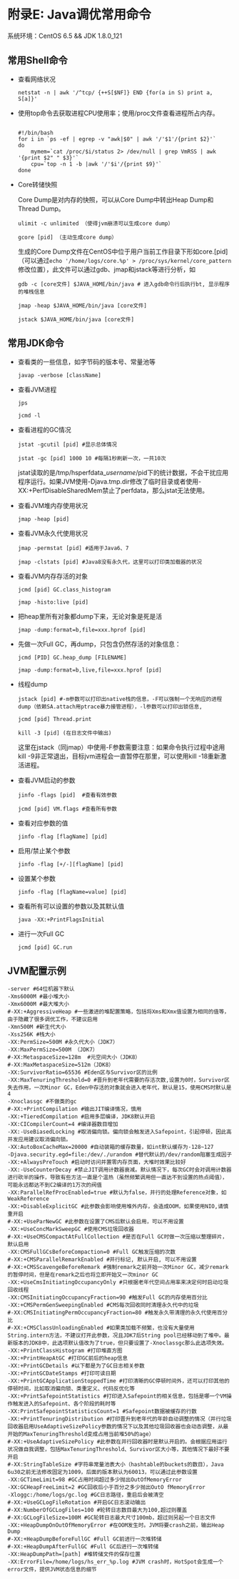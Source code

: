# 附录E: Java调优常用命令

系统环境：CentOS 6.5 && JDK 1.8.0_121

## 常用Shell命令

- 查看网络状况

    ```
    netstat -n | awk '/^tcp/ {++S[$NF]} END {for(a in S) print a, S[a]}'
    ```
	
- 使用top命令去获取进程CPU使用率；使用/proc文件查看进程所占内存。

    ```
        
    #!/bin/bash
    for i in `ps -ef | egrep -v "awk|$0" | awk '/'$1'/{print $2}'`
    do
        mymem=`cat /proc/$i/status 2> /dev/null | grep VmRSS | awk '{print $2" " $3}'`
        cpu=`top -n 1 -b |awk '/'$i'/{print $9}'`
    done
	```
		
- Core转储快照

    Core Dump是对内存的快照，可以从Core Dump中转出Heap Dump和Thread Dump。
      	
    ```
    ulimit -c unlimited （使得jvm崩溃可以生成core dump）
    	
    gcore [pid] （主动生成core dump）
    ```
    
    生成的Core Dump文件在CentOS中位于用户当前工作目录下形如core.[pid]（可以通过`echo '/home/logs/core.%p' > /proc/sys/kernel/core_pattern`修改位置），此文件可以通过gdb、jmap和jstack等进行分析，如
    
    ```
    gdb -c [core文件] $JAVA_HOME/bin/java # 进入gdb命令行后执行bt, 显示程序的堆栈信息
    
    jmap -heap $JAVA_HOME/bin/java [core文件]
    
    jstack $JAVA_HOME/bin/java [core文件]
    ```        

## 常用JDK命令

- 查看类的一些信息，如字节码的版本号、常量池等
		
    ```
    javap -verbose [className]
    ```
- 查看JVM进程
		
	```
	jps  
		
	jcmd -l
	```
- 查看进程的GC情况
	
    ```
    jstat -gcutil [pid] #显示总体情况   
		
    jstat -gc [pid] 1000 10 #每隔1秒刷新一次，一共10次
    ```
    
    jstat读取的是/tmp/hsperfdata_$username/$pid下的统计数据，不会干扰应用程序运行。如果JVM使用-Djava.tmp.dir修改了临时目录或者使用-XX:+PerfDisableSharedMem禁止了perfdata，那么jstat无法使用。
    
- 查看JVM堆内存使用状况

    ```
    jmap -heap [pid]
    ```
	
- 查看JVM永久代使用状况

    ```
    jmap -permstat [pid] #适用于Java6、7
       	
    jmap -clstats [pid] #Java8没有永久代，这里可以打印类加载器的状况
    ```
    
- 查看JVM内存存活的对象
	
	```
	jcmd [pid] GC.class_histogram 
	
	jmap -histo:live [pid]
	```
- 把heap里所有对象都dump下来，无论对象是死是活
	
    ```
    jmap -dump:format=b,file=xxx.hprof [pid]
    ```   

- 先做一次Full GC，再dump，只包含仍然存活的对象信息：
	
    ```
    jcmd [PID] GC.heap_dump [FILENAME]
	   
    jmap -dump:format=b,live,file=xxx.hprof [pid]
    ```  	
- 线程dump
	
    ```
    jstack [pid] #-m参数可以打印出native栈的信息，-F可以强制一个无响应的进程dump（依赖SA.attach用ptrace暴力接管进程），-l参数可以打印出锁信息,
	   
    jcmd [pid] Thread.print
	
    kill -3 [pid] (在日志文件中输出)
    ```
    
    这里在jstack（同jmap）中使用-F参数需要注意：如果命令执行过程中途用kill -9非正常退出，目标jvm进程会一直暂停在那里，可以使用kill -18重新激活进程。
    
- 查看JVM启动的参数

    ```
    jinfo -flags [pid]  #查看有效参数
	   
    jcmd [pid] VM.flags #查看所有参数
    ```
- 查看对应参数的值
	
	```
	jinfo -flag [flagName] [pid]
	```
- 启用/禁止某个参数
	 
	```
	jinfo -flag [+/-][flagName] [pid]
	```  
- 设置某个参数
	 
    ```
    jinfo -flag [flagName=value] [pid]
    ```  
- 查看所有可以设置的参数以及其默认值
    
    ```
    java -XX:+PrintFlagsInitial
    ```
    
- 进行一次Full GC

    ```
    jcmd [pid] GC.run
    ```

## JVM配置示例

```
-server #64位机器下默认
-Xms6000M #最小堆大小
-Xmx6000M #最大堆大小
#-XX:+AggressiveHeap #一些激进的堆配置策略，包括将Xms和Xmx值设置为相同的值等，由于隐藏了很多调优工作，不建议启用
-Xmn500M #新生代大小
-Xss256K #栈大小
-XX:PermSize=500M #永久代大小（JDK7）
-XX:MaxPermSize=500M （JDK7）
#-XX:MetaspaceSize=128m  #元空间大小（JDK8）
#-XX:MaxMetaspaceSize=512m（JDK8）
-XX:SurvivorRatio=65536 #Eden区与Survivor区的比例
-XX:MaxTenuringThreshold=0 #晋升到老年代需要的存活次数,设置为0时，Survivor区失去作用，一次Minor GC，Eden中存活的对象就会进入老年代，默认是15，使用CMS时默认是4
-Xnoclassgc #不做类的gc
#-XX:+PrintCompilation #输出JIT编译情况，慎用
-XX:+TieredCompilation #启用多层编译，JDK8默认开启
-XX:CICompilerCount=4 #编译器数目增加
-XX:-UseBiasedLocking #取消偏向锁。偏向锁会触发进入Safepoint，引起停顿，因此高并发应用建议取消偏向锁。
-XX:AutoBoxCacheMax=20000 #自动装箱的缓存数量，如int默认缓存为-128~127
-Djava.security.egd=file:/dev/./urandom #替代默认的/dev/random阻塞生成因子
-XX:+AlwaysPreTouch #启动时访问并置零内存页面，大堆时效果比较好
-XX:-UseCounterDecay #禁止JIT调用计数器衰减。默认情况下，每次GC时会对调用计数器进行砍半的操作，导致有些方法一直是个温热（虽然频繁调用但一直达不到设置的热点阈值），可能永远都达不到C2编译的1万次的阀值
-XX:ParallelRefProcEnabled=true #默认为false，并行的处理Reference对象，如WeakReference
-XX:+DisableExplicitGC #此参数会影响使用堆外内存，会造成OOM，如果使用NIO,请慎重开启
#-XX:+UseParNewGC #此参数在设置了CMS后默认会启用，可以不用设置
-XX:+UseConcMarkSweepGC #使用CMS垃圾回收器
#-XX:+UseCMSCompactAtFullCollection #是否在Full GC时做一次压缩以整理碎片，默认启用
-XX:CMSFullGCsBeforeCompaction=0 #Full GC触发压缩的次数
#-XX:+CMSParallelRemarkEnabled #并行标记, 默认开启, 可以不用设置
#-XX:+CMSScavengeBeforeRemark #强制remark之前开始一次Minor GC，减少remark的暂停时间，但是在remark之后也将立即开始又一次minor GC
-XX:+UseCmsInitiatingOccupancyOnly #只根据老年代空间占用率来决定何时启动垃圾回收线程
-XX:CMSInitiatingOccupancyFraction=90 #触发Full GC的内存使用百分比
-XX:+CMSPermGenSweepingEnabled #CMS每次回收同时清理永久代中的垃圾
#-XX:CMSInitiatingPermOccupancyFraction=80 #触发永久带清理的永久代使用百分比
#-XX:+CMSClassUnloadingEnabled #如果类加载不频繁，也没有大量使用String.intern方法，不建议打开此参数，况且JDK7后String pool已经移动到了堆中。最新版本的JDK8中，此选项默认值改为了true，但只要设置了-Xnoclassgc那么此选项失效。
-XX:+PrintClassHistogram #打印堆直方图
-XX:+PrintHeapAtGC #打印GC前后的heap信息
-XX:+PrintGCDetails #以下都是为了GC日志相关参数
-XX:+PrintGCDateStamps #打印可读日期
-XX:+PrintGCApplicationStoppedTime #打印清晰的GC停顿时间外，还可以打印其他的停顿时间，比如取消偏向锁、类重定义、代码反优化等
-XX:+PrintSafepointStatistics #打印进入Safepoint的相关信息，包括是哪一个VM操作触发进入的Safepoint、各个阶段的耗时等
-XX:PrintSafepointStatisticsCount=1 #Safepoint数据被缓存的行数
-XX:+PrintTenuringDistribution #打印晋升到老年代的年龄自动调整的情况（并行垃圾回收器启用UseAdaptiveSizePolicy参数的情况下以及其他垃圾回收器也会动态调整，从最开始的MaxTenuringThreshold变成占用当前堆50%的age）
#-XX:+UseAdaptiveSizePolicy #此参数在并行回收器时是默认开启的。会根据应用运行状况做自我调整，包括MaxTenuringThreshold、Survivor区大小等，其他情况下最好不要开启
#-XX:StringTableSize #字符串常量池表大小（hashtable的buckets的数目），Java 6u30之前无法修改固定为1009，后面的版本默认为60013，可以通过此参数设置
-XX:GCTimeLimit=98 #GC占用时间超过多少抛出OutOfMemoryError
-XX:GCHeapFreeLimit=2 #GC回收后小于百分之多少抛出OutO fMemoryError
-Xloggc:/home/logs/gc.log #GC日志路径，重启后会被清空
#-XX:+UseGCLogFileRotation #开启GC日志滚动输出
#-XX:NumberOfGCLogFiles=100 #轮转日志数目最大为100,超过则覆盖
#-XX:GCLogFileSize=100M #GC轮转日志最大尺寸100mb，超过则另起一个日志文件
-XX:+HeapDumpOnOutOfMemoryError #在OOM发生时。JVM将要crash之前，输出Heap Dump
#-XX:+HeapDumpBeforeFullGC #Full GC前进行一次堆转储
#-XX:+HeapDumpAfterFullGC #Full GC后进行一次堆转储
-XX:HeapDumpPath=[path] #堆转储文件的保存位置
-XX:ErrorFile=/home/logs/hs_err_%p.log #JVM crash时，HotSpot会生成一个error文件，提供JVM状态信息的细节
```

